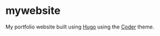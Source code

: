 # mywebsite

My portfolio website built using [Hugo](https://gohugo.io/) using the [Coder](https://github.com/luizdepra/hugo-coder/) theme.
